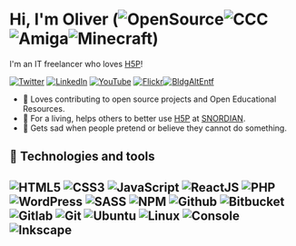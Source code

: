 # Hi, I'm Oliver (![OpenSource](https://img.icons8.com/color/30/open-source.png)![CCC](https://img.icons8.com/color/30/chaos-computer-club.png)![Amiga](https://img.icons8.com/color/30/commodore-amiga.png)![Minecraft](https://img.icons8.com/color/30/minecraft-logo.png))

I'm an IT freelancer who loves [H5P](https://h5p.org)!

[![Twitter](https://img.shields.io/badge/twitter-%231DA1F2.svg?style=for-the-badge&logo=twitter&logoColor=white)](https://twitter.com/otacke) [![LinkedIn](https://img.shields.io/badge/linkedin-%230077B5.svg?style=for-the-badge&logo=linkedin&logoColor=white)](https://www.linkedin.com/in/otacke/) [![YouTube](https://img.shields.io/badge/youtube-%23FF0000.svg?style=for-the-badge&logo=youtube&logoColor=white)](https://youtube.com/otacke) [![Flickr](https://img.shields.io/badge/flickr-%23FF0084.svg?style=for-the-badge&logo=flickr&logoColor=white)](https://twitter.com/otacke)[![BldgAltEntf](https://img.shields.io/badge/BldgAltEntf-%230b3c47.svg?style=for-the-badge&logo=podcast-addict&logoColor=white)](https://bldg-alt-entf.de)

- :gift_heart: Loves contributing to open source projects and Open Educational Resources.
- :bank: For a living, helps others to better use [H5P](https://h5p.org) at [SNORDIAN](https://snordian.de).
- :pleading_face: Gets sad when people pretend or believe they cannot do something.

## :wrench: Technologies and tools

![HTML5](https://img.icons8.com/color/30/html-5.png)
![CSS3](https://img.icons8.com/color/30/css3.png)
![JavaScript](https://img.icons8.com/color/30/javascript-logo-1.png)
![ReactJS](https://img.icons8.com/color/30/react-native.png)
![PHP](https://img.icons8.com/color/30/php.png)
![WordPress](https://img.icons8.com/color/30/wordpress.png)
![SASS](https://img.icons8.com/color/30/sass.png)
![NPM](https://img.icons8.com/color/30/npm.png)
![Github](https://img.icons8.com/material-outlined/30/github.png)
![Bitbucket](https://img.icons8.com/color/30/bitbucket.png)
![Gitlab](https://img.icons8.com/color/30/gitlab.png)
![Git](https://img.icons8.com/color/30/git.png)
![Ubuntu](https://img.icons8.com/color/30/ubuntu--v1.png)
![Linux](https://img.icons8.com/color/30/linux.png)
![Console](https://img.icons8.com/color/30/console.png)
![Inkscape](https://img.icons8.com/color/30/inkscape.png)
---
